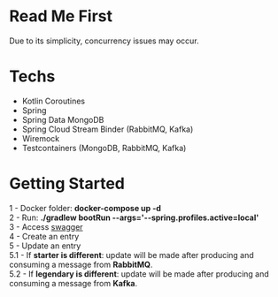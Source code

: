# Read Me First
Due to its simplicity, concurrency issues may occur.

# Techs
- Kotlin Coroutines
- Spring
- Spring Data MongoDB
- Spring Cloud Stream Binder (RabbitMQ, Kafka)
- Wiremock
- Testcontainers (MongoDB, RabbitMQ, Kafka)

# Getting Started
1 - Docker folder: <b>docker-compose up -d</b><br />
2 - Run: <b>./gradlew bootRun --args='--spring.profiles.active=local'</b><br />
3 - Access [swagger](http://localhost:8080/swagger-ui/index.html)<br />
4 - Create an entry<br />
5 - Update an entry<br />
5.1 - If <b>starter is different</b>: update will be made after producing and consuming a message from <b>RabbitMQ</b>.<br />
5.2 - If <b>legendary is different</b>: update will be made after producing and consuming a message from <b>Kafka</b>.<br />
